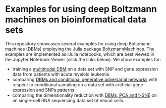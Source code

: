 
# Examples for using deep Boltzmann machines on bioinformatical data sets

This repository showcases several examples for using deep Boltzmann machines (DBMs) employing the Julia package [BoltzmannMachines](https://github.com/stefan-m-lenz/BoltzmannMachines.jl). The examples are implemented as IJulia notebooks, which are best viewed in the Jupyter Notebook Viewer (click the links below). We show examples for:

* training a [multimodal DBM](https://nbviewer.jupyter.org/github/stefan-m-lenz/BMs4BInf2019/blob/f125483dd00a497329cfd243ae5c7e6baa7d093a/multimodal_example/MultimodalDBMExample.ipynb) on a data set with SNP and gene expression data from patients with acute myeloid leukemia
* comparing [DBMs and conditional generative adversarial networks](https://nbviewer.jupyter.org/github/stefan-m-lenz/BMs4BInf2019/blob/f125483dd00a497329cfd243ae5c7e6baa7d093a/cgan_vs_dbm_example/cganvsdbm.ipynb) with respect to conditional sampling on a data set with artificial gene expression and SNPs patterns
* comparing the dimensionality reduction with [DBMs, PCA and t-SNE](https://nbviewer.jupyter.org/github/stefan-m-lenz/BMs4BInf2019/blob/f125483dd00a497329cfd243ae5c7e6baa7d093a/pca_tsne_dbm_example/pca_tsne_dbm.ipynb) on an single-cell RNA sequencing data set of neural cells.
